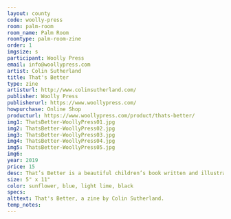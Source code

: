 ```yaml
---
layout: county 
code: woolly-press
room: palm-room
room_name: Palm Room
roomtype: palm-room-zine
order: 1
imgsize: s
participant: Woolly Press
email: info@woollypress.com
artist: Colin Sutherland
title: That's Better
type: zine
artisturl: http://www.colinsutherland.com/
publisher: Woolly Press
publisherurl: https://www.woollypress.com/
howpurchase: Online Shop
producturl: https://www.woollypress.com/product/thats-better/
img1: ThatsBetter-WoollyPress01.jpg
img2: ThatsBetter-WoollyPress02.jpg
img3: ThatsBetter-WoollyPress03.jpg
img4: ThatsBetter-WoollyPress04.jpg
img5: ThatsBetter-WoollyPress05.jpg
img6: 
year: 2019
price: 15
desc: That’s Better is a beautiful children’s book written and illustrated by Colin Sutherland that explores the in’s and out’s of opposites.
size: 5" x 11"
color: sunflower, blue, light lime, black
specs: 
alttext: That's Better, a zine by Colin Sutherland.
temp_notes: 
---
```

